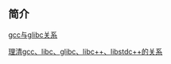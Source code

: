 ## 简介
[gcc与glibc关系](https://blog.csdn.net/native_lee/article/details/113309783)

[理清gcc、libc、glibc、libc++、libstdc++的关系](https://blog.csdn.net/qq_41854911/article/details/122017552)